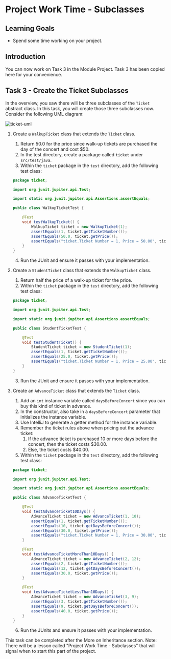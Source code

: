 # Project Work Time - Subclasses

## Learning Goals

- Spend some time working on your project.

## Introduction

You can now work on Task 3 in the Module Project. Task 3 has been copied here
for your convenience.

## Task 3 - Create the Ticket Subclasses

In the overview, you saw there will be three subclasses of the `Ticket` abstract
class. In this task, you will create those three subclasses now. Consider the
following UML diagram:

![ticket-uml](https://curriculum-content.s3.amazonaws.com/java-mod-3/project/uml-ticket-hierarchy.png)

1. Create a `WalkupTicket` class that extends the `Ticket` class.
    1. Return 50.0 for the price since walk-up tickets are purchased the day of
       the concert and cost $50.
    2. In the test directory, create a package called `ticket` under
       `src/test/java`.
    3. Within the `ticket` package in the `test` directory, add the following
       test class:

    ```java
    package ticket;
    
    import org.junit.jupiter.api.Test;
    
    import static org.junit.jupiter.api.Assertions.assertEquals;
    
    public class WalkupTicketTest {
    
        @Test
        void testWalkupTicket() {
            WalkupTicket ticket = new WalkupTicket(1);
            assertEquals(1, ticket.getTicketNumber());
            assertEquals(50.0, ticket.getPrice());
            assertEquals("ticket.Ticket Number = 1, Price = 50.00", ticket.toString());
        }
    }
    ```

    4. Run the JUnit and ensure it passes with your implementation.
2. Create a `StudentTicket` class that extends the `WalkupTicket` class.
    1. Return half the price of a walk-up ticket for the price.
    2. Within the `ticket` package in the `test` directory, add the following
       test class:

    ```java
    package ticket;
    
    import org.junit.jupiter.api.Test;
    
    import static org.junit.jupiter.api.Assertions.assertEquals;
    
    public class StudentTicketTest {
    
        @Test
        void testStudentTicket() {
            StudentTicket ticket = new StudentTicket(1);
            assertEquals(1, ticket.getTicketNumber());
            assertEquals(25.0, ticket.getPrice());
            assertEquals("ticket.Ticket Number = 1, Price = 25.00", ticket.toString());
        }
    }
    ```

    3. Run the JUnit and ensure it passes with your implementation.
3. Create an `AdvanceTicket` class that extends the `Ticket` class.
    1. Add an `int` instance variable called `daysBeforeConcert` since you can
       buy this kind of ticket in advance.
    2. In the constructor, also take in a `daysBeforeConcert` parameter that
       initializes the instance variable.
    3. Use IntelliJ to generate a getter method for the instance variable.
    4. Remember the ticket rules above when pricing out the advance ticket:
        1. If the advance ticket is purchased 10 or more days before the concert,
           then the ticket costs $30.00.
        2. Else, the ticket costs $40.00.
    5. Within the `ticket` package in the `test` directory, add the following
       test class:

    ```java
    package ticket;
    
    import org.junit.jupiter.api.Test;
    
    import static org.junit.jupiter.api.Assertions.assertEquals;
    
    public class AdvanceTicketTest {
    
        @Test
        void testAdvanceTicket10Days() {
            AdvanceTicket ticket = new AdvanceTicket(1, 10);
            assertEquals(1, ticket.getTicketNumber());
            assertEquals(10, ticket.getDaysBeforeConcert());
            assertEquals(30.0, ticket.getPrice());
            assertEquals("ticket.Ticket Number = 1, Price = 30.00", ticket.toString());
        }
    
        @Test
        void testAdvanceTicketMoreThan10Days() {
            AdvanceTicket ticket = new AdvanceTicket(2, 12);
            assertEquals(2, ticket.getTicketNumber());
            assertEquals(12, ticket.getDaysBeforeConcert());
            assertEquals(30.0, ticket.getPrice());
        }
    
        @Test
        void testAdvanceTicketLessThan10Days() {
            AdvanceTicket ticket = new AdvanceTicket(3, 9);
            assertEquals(3, ticket.getTicketNumber());
            assertEquals(9, ticket.getDaysBeforeConcert());
            assertEquals(40.0, ticket.getPrice());
        }
    }
    ```

    6. Run the JUnits and ensure it passes with your implementation.

This task can be completed after the More on Inheritance section. Note: There
will be a lesson called "Project Work Time - Subclasses" that will signal when
to start this part of the project.
